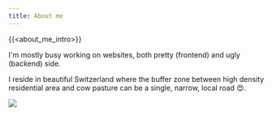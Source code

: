 ```yaml
---
title: About me
---
```


{{<about_me_intro>}}

I'm mostly busy working on websites, both pretty (frontend) and ugly (backend) side.

I reside in beautiful Switzerland where the buffer zone between high density residential area and cow pasture can be a single, narrow, local road 😍.

![](/zug.jpg)
